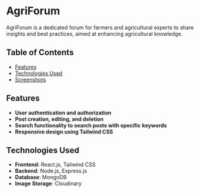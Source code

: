 # AgriForum

AgriForum is a dedicated forum for farmers and agricultural experts to share insights and best practices, aimed at enhancing agricultural knowledge.

## Table of Contents

- [Features](#features)
- [Technologies Used](#technologies-used)
- [Screenshots](#screenshots)

## Features

- **User authentication and authorization**
- **Post creation, editing, and deletion**
- **Search functionality to search posts with specific keywords**
- **Responsive design using Tailwind CSS**

## Technologies Used

- **Frontend**: React.js, Tailwind CSS
- **Backend**: Node.js, Express.js
- **Database**: MongoDB
- **Image Storage**: Cloudinary

